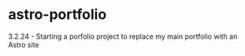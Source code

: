 # astro-portfolio
3.2.24 - Starting a porfolio project to replace my main portfolio with an Astro site

